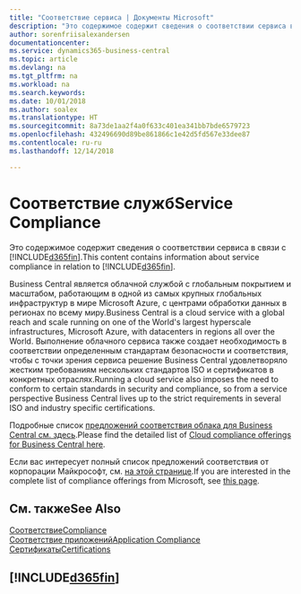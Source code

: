 ```yaml
---
title: "Соответствие сервиса | Документы Microsoft"
description: "Это содержимое содержит сведения о соответствии сервиса в связи с Business Central."
author: sorenfriisalexandersen
documentationcenter: 
ms.service: dynamics365-business-central
ms.topic: article
ms.devlang: na
ms.tgt_pltfrm: na
ms.workload: na
ms.search.keywords: 
ms.date: 10/01/2018
ms.author: soalex
ms.translationtype: HT
ms.sourcegitcommit: 8a73de1aa2f4a0f633c401ea341bb7bde6579723
ms.openlocfilehash: 432496690d89be861866c1e42d5fd567e33dee87
ms.contentlocale: ru-ru
ms.lasthandoff: 12/14/2018

---
```

# <a name="service-compliance"></a><span data-ttu-id="02151-103">Соответствие служб</span><span class="sxs-lookup"><span data-stu-id="02151-103">Service Compliance</span></span>
<span data-ttu-id="02151-104">Это содержимое содержит сведения о соответствии сервиса в связи с [!INCLUDE[d365fin](../includes/d365fin_md.md)].</span><span class="sxs-lookup"><span data-stu-id="02151-104">This content contains information about service compliance in relation to [!INCLUDE[d365fin](../includes/d365fin_md.md)].</span></span>  

<span data-ttu-id="02151-105">Business Central является облачной службой с глобальным покрытием и масштабом, работающим в одной из самых крупных глобальных инфраструктур в мире Microsoft Azure, с центрами обработки данных в регионах по всему миру.</span><span class="sxs-lookup"><span data-stu-id="02151-105">Business Central is a cloud service with a global reach and scale running on one of the World's largest hyperscale infrastructures, Microsoft Azure, with datacenters in regions all over the World.</span></span> <span data-ttu-id="02151-106">Выполнение облачного сервиса также создает необходимость в соответствии определенным стандартам безопасности и соответствия, чтобы с точки зрения сервиса решение Business Central удовлетворяло жестким требованиям нескольких стандартов ISO и сертификатов в конкретных отраслях.</span><span class="sxs-lookup"><span data-stu-id="02151-106">Running a cloud service also imposes the need to conform to certain standards in security and compliance, so from a service perspective Business Central lives up to the strict requirements in several ISO and industry specific certifications.</span></span>

<span data-ttu-id="02151-107">Подробные список [предложений соответствия облака для Business Central см. здесь](https://aka.ms/d365-compliance-list).</span><span class="sxs-lookup"><span data-stu-id="02151-107">Please find the detailed list of [Cloud compliance offerings for Business Central here](https://aka.ms/d365-compliance-list).</span></span>

<span data-ttu-id="02151-108">Если вас интересует полный список предложений соответствия от корпорации Майкрософт, см. [на этой странице](https://www.microsoft.com/en-us/trustcenter/compliance/complianceofferings).</span><span class="sxs-lookup"><span data-stu-id="02151-108">If you are interested in the complete list of compliance offerings from Microsoft, see [this page](https://www.microsoft.com/en-us/trustcenter/compliance/complianceofferings).</span></span>

## <a name="see-also"></a><span data-ttu-id="02151-109">См. также</span><span class="sxs-lookup"><span data-stu-id="02151-109">See Also</span></span>  
[<span data-ttu-id="02151-110">Соответствие</span><span class="sxs-lookup"><span data-stu-id="02151-110">Compliance</span></span>](compliance-overview.md)  
[<span data-ttu-id="02151-111">Соответствие приложений</span><span class="sxs-lookup"><span data-stu-id="02151-111">Application Compliance</span></span>](compliance-application-compliance.md)  
[<span data-ttu-id="02151-112">Сертификаты</span><span class="sxs-lookup"><span data-stu-id="02151-112">Certifications</span></span>](compliance-certifications.md)  

 ## [!INCLUDE[d365fin](../includes/free_trial_md.md)]  
 

